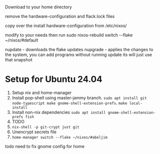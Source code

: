 Download to your home directory 

remove the hardware-configuration and flack.lock files 

copy over the install hardware-configuration from /etc/nixos/

modify to your needs then run sudo nixos-rebuild switch --flake ~/nixos/#default

nupdate - downloads the flake updates
nupgrade - applies the changes to the system, you can add programs without running update its will just use that snapshot


# Setup for Ubuntu 24.04
1. Setup nix and home-manager
2. Install pop-shell using master-jammy branch. `sudo apt install git node-typescript make gnome-shell-extension-prefs`. `make local-install`
2. Install non-nix dependencies `sudo apt install gnome-shell-extension-prefs fish`
2. TODO
1. `nix-shell -p git-crypt just git`
2. Unencrypt secrets file
3. `home-manager switch --flake ~/nixos/#abeljim`

todo need to fix gnome config for home
